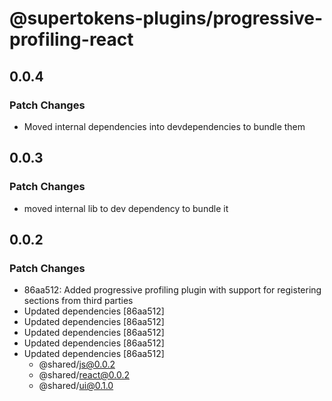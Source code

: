 # @supertokens-plugins/progressive-profiling-react

## 0.0.4

### Patch Changes

- Moved internal dependencies into devdependencies to bundle them

## 0.0.3

### Patch Changes

- moved internal lib to dev dependency to bundle it

## 0.0.2

### Patch Changes

- 86aa512: Added progressive profiling plugin with support for registering sections from third parties
- Updated dependencies [86aa512]
- Updated dependencies [86aa512]
- Updated dependencies [86aa512]
- Updated dependencies [86aa512]
- Updated dependencies [86aa512]
  - @shared/js@0.0.2
  - @shared/react@0.0.2
  - @shared/ui@0.1.0
